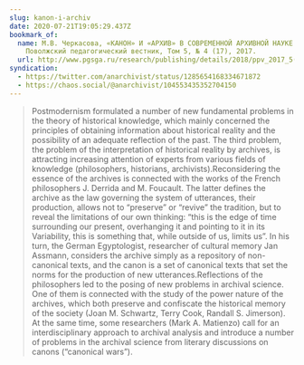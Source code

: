 ```yaml
---
slug: kanon-i-archiv
date: 2020-07-21T19:05:29.437Z
bookmark_of:
  name: М.В. Черкасова, «КАНОН» И «АРХИВ» В СОВРЕМЕННОЙ АРХИВНОЙ НАУКЕ США.
    Поволжский педагогический вестник, Том 5, № 4 (17), 2017.
  url: http://www.pgsga.ru/research/publishing/details/2018/ppv_2017_5(4).pdf
syndication:
  - https://twitter.com/anarchivist/status/1285654168334671872
  - https://chaos.social/@anarchivist/104553435352704150
---
```

> Postmodernism formulated a number of new fundamental problems in the theory of historical knowledge, which mainly concerned the principles of obtaining information about historical reality and the possibility of an adequate reflection of the past. The third problem, the problem of the interpretation of historical reality by archives, is attracting increasing attention of experts from various fields of knowledge (philosophers, historians, archivists).Reconsidering the essence of the archives is connected with the works of the French philosophers J. Derrida and M. Foucault. The latter defines the archive as the law governing the system of utterances, their production, allows not to “preserveˮ or “reviveˮ the tradition, but to reveal the limitations of our own thinking: “this is the edge of
time surrounding our present, overhanging it and pointing to it in its Variability, this is something that, while outside of us, limits usˮ. In his turn, the German Egyptologist, researcher of cultural memory Jan Assmann, considers the archive simply as a repository of non-canonical texts, and the canon is a set of canonical texts that set the norms for
the production of new utterances.Reflections of the philosophers led to the posing of new problems in archival science. One of them is connected with the study of the power nature of the archives, which both preserve and confiscate the historical memory of the society (Joan M. Schwartz, Terry Cook, Randall S. Jimerson). At the same time, some researchers (Mark A. Matienzo) call for an interdisciplinary approach to archival analysis and introduce a number of problems in the archival science from literary discussions on canons (“canonical warsˮ).